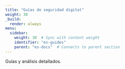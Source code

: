 ```yaml
---
title: "Guías de seguridad digital"
weight: 30
_build:
  render: always
menu:
  sidebar:
    weight: 30  # Sync with content weight
    identifier: "es-guides"
    parent: "es-docs"  # Connects to parent section
---
```


Guías y análisis detallados.